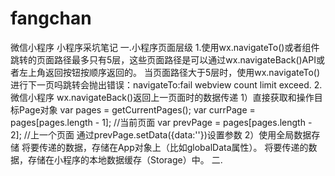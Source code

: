 # fangchan
微信小程序
小程序采坑笔记
一.小程序页面层级
1.使用wx.navigateTo()或者<navigator>组件跳转的页面路径最多只有5层，这些页面路径是可以通过wx.navigateBack()API或者左上角返回按钮按顺序返回的。
当页面路径大于5层时，使用wx.navigateTo()进行下一页吗跳转会抛出错误：navigateTo:fail webview count limit exceed.
2.微信小程序 wx.navigateBack()返回上一页面时的数据传递
  1）直接获取和操作目标Page对象
    var pages = getCurrentPages();
    var currPage = pages[pages.length - 1];   //当前页面
    var prevPage = pages[pages.length - 2];  //上一个页面
    通过prevPage.setData({data:''})设置参数
  2）使用全局数据存储
    将要传递的数据，存储在App对象上（比如globalData属性）。
    将要传递的数据，存储在小程序的本地数据缓存（Storage）中。
二.
